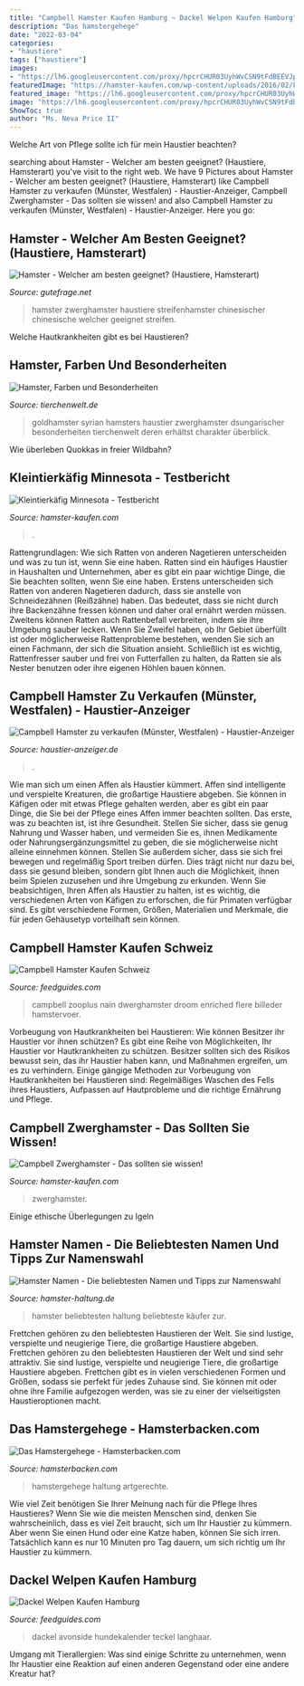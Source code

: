 ```yaml
---
title: "Campbell Hamster Kaufen Hamburg ~ Dackel Welpen Kaufen Hamburg"
description: "Das hamstergehege"
date: "2022-03-04"
categories:
- "haustiere"
tags: ["haustiere"]
images:
- "https://lh6.googleusercontent.com/proxy/hpcrCHUR03UyhWvCSN9tFdBEEVJpFAwXdPydUg-UsYQCBgxlz9pEaFlO9o9jPAud7y3a8pYwOQ0KRdF8UHokR2B70MVWDPiBgQMYuQGdt6st4qfh5GktFWhA0ZkhQTrt=w1200-h630-p-k-no-nu"
featuredImage: "https://hamster-kaufen.com/wp-content/uploads/2016/02/kleintierkäfig-minnesota.jpg"
featured_image: "https://lh6.googleusercontent.com/proxy/hpcrCHUR03UyhWvCSN9tFdBEEVJpFAwXdPydUg-UsYQCBgxlz9pEaFlO9o9jPAud7y3a8pYwOQ0KRdF8UHokR2B70MVWDPiBgQMYuQGdt6st4qfh5GktFWhA0ZkhQTrt=w1200-h630-p-k-no-nu"
image: "https://lh6.googleusercontent.com/proxy/hpcrCHUR03UyhWvCSN9tFdBEEVJpFAwXdPydUg-UsYQCBgxlz9pEaFlO9o9jPAud7y3a8pYwOQ0KRdF8UHokR2B70MVWDPiBgQMYuQGdt6st4qfh5GktFWhA0ZkhQTrt=w1200-h630-p-k-no-nu"
ShowToc: true
author: "Ms. Neva Price II"
---
```



Welche Art von Pflege sollte ich für mein Haustier beachten?

	

		
searching about Hamster - Welcher am besten geeignet? (Haustiere, Hamsterart) you've visit to the right web. We have 9 Pictures about Hamster - Welcher am besten geeignet? (Haustiere, Hamsterart) like Campbell Hamster zu verkaufen (Münster, Westfalen) - Haustier-Anzeiger, Campbell Zwerghamster - Das sollten sie wissen! and also Campbell Hamster zu verkaufen (Münster, Westfalen) - Haustier-Anzeiger. Here you go:
		
    
## Hamster - Welcher Am Besten Geeignet? (Haustiere, Hamsterart)

<img loading=lazy src="https://images.gutefrage.net/media/fragen-antworten/bilder/26259577/1_big.jpg?v=1309010232000" onerror="this.onerror=null;this.src='https://tse2.mm.bing.net/th?id=OIP.BnMgQvTysJ8qU3BlxiFHxgAAAA&amp;pid=15.1';" alt="Hamster - Welcher am besten geeignet? (Haustiere, Hamsterart)">

_Source: gutefrage.net_

>hamster zwerghamster haustiere streifenhamster chinesischer chinesische welcher geeignet streifen. 

	

Welche Hautkrankheiten gibt es bei Haustieren?

    
## Hamster, Farben Und Besonderheiten

<img loading=lazy src="http://www.tierchenwelt.de/images/stories/haustiere/hamster/creme_goldhamster_m.jpg" onerror="this.onerror=null;this.src='https://tse1.mm.bing.net/th?id=OIP.eu81dxoAG35eqAfSveUc5QAAAA&amp;pid=15.1';" alt="Hamster, Farben und Besonderheiten">

_Source: tierchenwelt.de_

>goldhamster syrian hamsters haustier zwerghamster dsungarischer besonderheiten tierchenwelt deren erhältst charakter überblick. 

	

Wie überleben Quokkas in freier Wildbahn?

    
## Kleintierkäfig Minnesota - Testbericht

<img loading=lazy src="https://hamster-kaufen.com/wp-content/uploads/2016/02/kleintierkäfig-minnesota.jpg" onerror="this.onerror=null;this.src='https://tse1.mm.bing.net/th?id=OIP.rScbIxD7H75Q8PAVJnM-8QHaGU&amp;pid=15.1';" alt="Kleintierkäfig Minnesota - Testbericht">

_Source: hamster-kaufen.com_

>. 

	

Rattengrundlagen: Wie sich Ratten von anderen Nagetieren unterscheiden und was zu tun ist, wenn Sie eine haben.
Ratten sind ein häufiges Haustier in Haushalten und Unternehmen, aber es gibt ein paar wichtige Dinge, die Sie beachten sollten, wenn Sie eine haben. Erstens unterscheiden sich Ratten von anderen Nagetieren dadurch, dass sie anstelle von Schneidezähnen (Reißzähne) haben. Das bedeutet, dass sie nicht durch ihre Backenzähne fressen können und daher oral ernährt werden müssen. Zweitens können Ratten auch Rattenbefall verbreiten, indem sie ihre Umgebung sauber lecken. Wenn Sie Zweifel haben, ob Ihr Gebiet überfüllt ist oder möglicherweise Rattenprobleme bestehen, wenden Sie sich an einen Fachmann, der sich die Situation ansieht. Schließlich ist es wichtig, Rattenfresser sauber und frei von Futterfallen zu halten, da Ratten sie als Nester benutzen oder ihre eigenen Höhlen bauen können.

    
## Campbell Hamster Zu Verkaufen (Münster, Westfalen) - Haustier-Anzeiger

<img loading=lazy src="https://www.deine-tierwelt.de/fotos/127928361_xl.jpg" onerror="this.onerror=null;this.src='https://tse2.mm.bing.net/th?id=OIP.NL6NxauEhAntnVl9lKuxEQHaNK&amp;pid=15.1';" alt="Campbell Hamster zu verkaufen (Münster, Westfalen) - Haustier-Anzeiger">

_Source: haustier-anzeiger.de_

>. 

	

Wie man sich um einen Affen als Haustier kümmert.
Affen sind intelligente und verspielte Kreaturen, die großartige Haustiere abgeben. Sie können in Käfigen oder mit etwas Pflege gehalten werden, aber es gibt ein paar Dinge, die Sie bei der Pflege eines Affen immer beachten sollten.
Das erste, was zu beachten ist, ist ihre Gesundheit. Stellen Sie sicher, dass sie genug Nahrung und Wasser haben, und vermeiden Sie es, ihnen Medikamente oder Nahrungsergänzungsmittel zu geben, die sie möglicherweise nicht alleine einnehmen können. Stellen Sie außerdem sicher, dass sie sich frei bewegen und regelmäßig Sport treiben dürfen. Dies trägt nicht nur dazu bei, dass sie gesund bleiben, sondern gibt Ihnen auch die Möglichkeit, ihnen beim Spielen zuzusehen und ihre Umgebung zu erkunden.
Wenn Sie beabsichtigen, Ihren Affen als Haustier zu halten, ist es wichtig, die verschiedenen Arten von Käfigen zu erforschen, die für Primaten verfügbar sind. Es gibt verschiedene Formen, Größen, Materialien und Merkmale, die für jeden Gehäusetyp vorteilhaft sein können.

    
## Campbell Hamster Kaufen Schweiz

<img loading=lazy src="https://i.pinimg.com/originals/c2/b1/b7/c2b1b750a4b4181b78f2c3bcc3f566b9.jpg" onerror="this.onerror=null;this.src='https://tse3.mm.bing.net/th?id=OIP.97v17iuycg_DjZq_m-nqnQAAAA&amp;pid=15.1';" alt="Campbell Hamster Kaufen Schweiz">

_Source: feedguides.com_

>campbell zooplus nain dwerghamster droom enriched flere billeder hamstervoer. 

	

Vorbeugung von Hautkrankheiten bei Haustieren: Wie können Besitzer ihr Haustier vor ihnen schützen?
Es gibt eine Reihe von Möglichkeiten, Ihr Haustier vor Hautkrankheiten zu schützen. Besitzer sollten sich des Risikos bewusst sein, das ihr Haustier haben kann, und Maßnahmen ergreifen, um es zu verhindern. Einige gängige Methoden zur Vorbeugung von Hautkrankheiten bei Haustieren sind: Regelmäßiges Waschen des Fells ihres Haustiers, Aufpassen auf Hautprobleme und die richtige Ernährung und Pflege.

    
## Campbell Zwerghamster - Das Sollten Sie Wissen!

<img loading=lazy src="https://hamster-kaufen.com/wp-content/uploads/2016/01/campbell-Zwerghamster.jpg" onerror="this.onerror=null;this.src='https://tse3.mm.bing.net/th?id=OIP.3DgrAQgp83PMSQP6oIzDtgAAAA&amp;pid=15.1';" alt="Campbell Zwerghamster - Das sollten sie wissen!">

_Source: hamster-kaufen.com_

>zwerghamster. 

	

Einige ethische Überlegungen zu Igeln

    
## Hamster Namen - Die Beliebtesten Namen Und Tipps Zur Namenswahl

<img loading=lazy src="https://www.hamster-haltung.de/wp-content/uploads/2019/03/hamster-namen.jpg" onerror="this.onerror=null;this.src='https://tse3.mm.bing.net/th?id=OIP.KxvX8OwN8IpvsC2ZOKIIYAHaDt&amp;pid=15.1';" alt="Hamster Namen - Die beliebtesten Namen und Tipps zur Namenswahl">

_Source: hamster-haltung.de_

>hamster beliebtesten haltung beliebteste käufer zur. 

	

Frettchen gehören zu den beliebtesten Haustieren der Welt. Sie sind lustige, verspielte und neugierige Tiere, die großartige Haustiere abgeben.
Frettchen gehören zu den beliebtesten Haustieren der Welt und sind sehr attraktiv. Sie sind lustige, verspielte und neugierige Tiere, die großartige Haustiere abgeben. Frettchen gibt es in vielen verschiedenen Formen und Größen, sodass sie perfekt für jedes Zuhause sind. Sie können mit oder ohne ihre Familie aufgezogen werden, was sie zu einer der vielseitigsten Haustieroptionen macht.

    
## Das Hamstergehege - Hamsterbacken.com

<img loading=lazy src="https://image.jimcdn.com/app/cms/image/transf/dimension=4096x4096:format=jpg/path/sd3391567fdb5cc8b/image/i0e5c390cead58e56/version/1439470622/image.jpg" onerror="this.onerror=null;this.src='https://tse1.mm.bing.net/th?id=OIP.qS52rPd6KwzU_Xf17L-QqwHaEZ&amp;pid=15.1';" alt="Das Hamstergehege - Hamsterbacken.com">

_Source: hamsterbacken.com_

>hamstergehege haltung artgerechte. 

	

Wie viel Zeit benötigen Sie Ihrer Meinung nach für die Pflege Ihres Haustieres?
Wenn Sie wie die meisten Menschen sind, denken Sie wahrscheinlich, dass es viel Zeit braucht, sich um Ihr Haustier zu kümmern. Aber wenn Sie einen Hund oder eine Katze haben, können Sie sich irren. Tatsächlich kann es nur 10 Minuten pro Tag dauern, um sich richtig um Ihr Haustier zu kümmern.

    
## Dackel Welpen Kaufen Hamburg

<img loading=lazy src="https://lh6.googleusercontent.com/proxy/hpcrCHUR03UyhWvCSN9tFdBEEVJpFAwXdPydUg-UsYQCBgxlz9pEaFlO9o9jPAud7y3a8pYwOQ0KRdF8UHokR2B70MVWDPiBgQMYuQGdt6st4qfh5GktFWhA0ZkhQTrt=w1200-h630-p-k-no-nu" onerror="this.onerror=null;this.src='https://tse2.mm.bing.net/th?id=OIP.QDubd_DC12jkphScGAZCbQAAAA&amp;pid=15.1';" alt="Dackel Welpen Kaufen Hamburg">

_Source: feedguides.com_

>dackel avonside hundekalender teckel langhaar. 

	

Umgang mit Tierallergien: Was sind einige Schritte zu unternehmen, wenn Ihr Haustier eine Reaktion auf einen anderen Gegenstand oder eine andere Kreatur hat?

